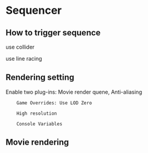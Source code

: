 # Sequencer
## How to trigger sequence
use collider

use line racing


## Rendering setting
Enable two plug-ins: Movie render quene, 
        Anti-aliasing
        
        Game Overrides: Use LOD Zero
        
        High resolution
        
        Console Variables
        


## Movie rendering

